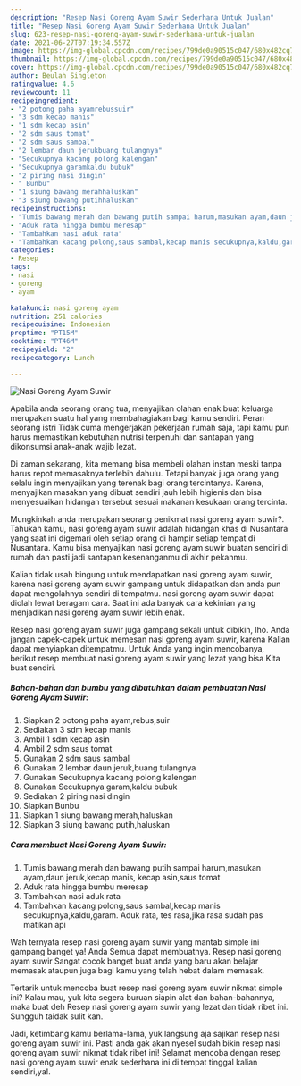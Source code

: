 ```yaml
---
description: "Resep Nasi Goreng Ayam Suwir Sederhana Untuk Jualan"
title: "Resep Nasi Goreng Ayam Suwir Sederhana Untuk Jualan"
slug: 623-resep-nasi-goreng-ayam-suwir-sederhana-untuk-jualan
date: 2021-06-27T07:19:34.557Z
image: https://img-global.cpcdn.com/recipes/799de0a90515c047/680x482cq70/nasi-goreng-ayam-suwir-foto-resep-utama.jpg
thumbnail: https://img-global.cpcdn.com/recipes/799de0a90515c047/680x482cq70/nasi-goreng-ayam-suwir-foto-resep-utama.jpg
cover: https://img-global.cpcdn.com/recipes/799de0a90515c047/680x482cq70/nasi-goreng-ayam-suwir-foto-resep-utama.jpg
author: Beulah Singleton
ratingvalue: 4.6
reviewcount: 11
recipeingredient:
- "2 potong paha ayamrebussuir"
- "3 sdm kecap manis"
- "1 sdm kecap asin"
- "2 sdm saus tomat"
- "2 sdm saus sambal"
- "2 lembar daun jerukbuang tulangnya"
- "Secukupnya kacang polong kalengan"
- "Secukupnya garamkaldu bubuk"
- "2 piring nasi dingin"
- " Bunbu"
- "1 siung bawang merahhaluskan"
- "3 siung bawang putihhaluskan"
recipeinstructions:
- "Tumis bawang merah dan bawang putih sampai harum,masukan ayam,daun jeruk,kecap manis, kecap asin,saus tomat"
- "Aduk rata hingga bumbu meresap"
- "Tambahkan nasi aduk rata"
- "Tambahkan kacang polong,saus sambal,kecap manis secukupnya,kaldu,garam. Aduk rata, tes rasa,jika rasa sudah pas matikan api"
categories:
- Resep
tags:
- nasi
- goreng
- ayam

katakunci: nasi goreng ayam 
nutrition: 251 calories
recipecuisine: Indonesian
preptime: "PT15M"
cooktime: "PT46M"
recipeyield: "2"
recipecategory: Lunch

---
```



![Nasi Goreng Ayam Suwir](https://img-global.cpcdn.com/recipes/799de0a90515c047/680x482cq70/nasi-goreng-ayam-suwir-foto-resep-utama.jpg)

Apabila anda seorang orang tua, menyajikan olahan enak buat keluarga merupakan suatu hal yang membahagiakan bagi kamu sendiri. Peran seorang istri Tidak cuma mengerjakan pekerjaan rumah saja, tapi kamu pun harus memastikan kebutuhan nutrisi terpenuhi dan santapan yang dikonsumsi anak-anak wajib lezat.

Di zaman  sekarang, kita memang bisa membeli olahan instan meski tanpa harus repot memasaknya terlebih dahulu. Tetapi banyak juga orang yang selalu ingin menyajikan yang terenak bagi orang tercintanya. Karena, menyajikan masakan yang dibuat sendiri jauh lebih higienis dan bisa menyesuaikan hidangan tersebut sesuai makanan kesukaan orang tercinta. 



Mungkinkah anda merupakan seorang penikmat nasi goreng ayam suwir?. Tahukah kamu, nasi goreng ayam suwir adalah hidangan khas di Nusantara yang saat ini digemari oleh setiap orang di hampir setiap tempat di Nusantara. Kamu bisa menyajikan nasi goreng ayam suwir buatan sendiri di rumah dan pasti jadi santapan kesenanganmu di akhir pekanmu.

Kalian tidak usah bingung untuk mendapatkan nasi goreng ayam suwir, karena nasi goreng ayam suwir gampang untuk didapatkan dan anda pun dapat mengolahnya sendiri di tempatmu. nasi goreng ayam suwir dapat diolah lewat beragam cara. Saat ini ada banyak cara kekinian yang menjadikan nasi goreng ayam suwir lebih enak.

Resep nasi goreng ayam suwir juga gampang sekali untuk dibikin, lho. Anda jangan capek-capek untuk memesan nasi goreng ayam suwir, karena Kalian dapat menyiapkan ditempatmu. Untuk Anda yang ingin mencobanya, berikut resep membuat nasi goreng ayam suwir yang lezat yang bisa Kita buat sendiri.

<!--inarticleads1-->

##### Bahan-bahan dan bumbu yang dibutuhkan dalam pembuatan Nasi Goreng Ayam Suwir:

1. Siapkan 2 potong paha ayam,rebus,suir
1. Sediakan 3 sdm kecap manis
1. Ambil 1 sdm kecap asin
1. Ambil 2 sdm saus tomat
1. Gunakan 2 sdm saus sambal
1. Gunakan 2 lembar daun jeruk,buang tulangnya
1. Gunakan Secukupnya kacang polong kalengan
1. Gunakan Secukupnya garam,kaldu bubuk
1. Sediakan 2 piring nasi dingin
1. Siapkan  Bunbu
1. Siapkan 1 siung bawang merah,haluskan
1. Siapkan 3 siung bawang putih,haluskan




<!--inarticleads2-->

##### Cara membuat Nasi Goreng Ayam Suwir:

1. Tumis bawang merah dan bawang putih sampai harum,masukan ayam,daun jeruk,kecap manis, kecap asin,saus tomat
1. Aduk rata hingga bumbu meresap
1. Tambahkan nasi aduk rata
1. Tambahkan kacang polong,saus sambal,kecap manis secukupnya,kaldu,garam. Aduk rata, tes rasa,jika rasa sudah pas matikan api




Wah ternyata resep nasi goreng ayam suwir yang mantab simple ini gampang banget ya! Anda Semua dapat membuatnya. Resep nasi goreng ayam suwir Sangat cocok banget buat anda yang baru akan belajar memasak ataupun juga bagi kamu yang telah hebat dalam memasak.

Tertarik untuk mencoba buat resep nasi goreng ayam suwir nikmat simple ini? Kalau mau, yuk kita segera buruan siapin alat dan bahan-bahannya, maka buat deh Resep nasi goreng ayam suwir yang lezat dan tidak ribet ini. Sungguh taidak sulit kan. 

Jadi, ketimbang kamu berlama-lama, yuk langsung aja sajikan resep nasi goreng ayam suwir ini. Pasti anda gak akan nyesel sudah bikin resep nasi goreng ayam suwir nikmat tidak ribet ini! Selamat mencoba dengan resep nasi goreng ayam suwir enak sederhana ini di tempat tinggal kalian sendiri,ya!.

